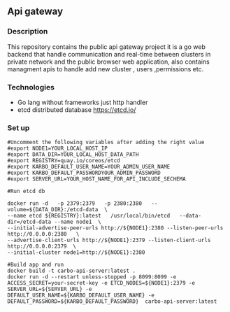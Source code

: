 ## Api gateway 
### Description
This repository contains the public api gateway project it is a go web backend that handle communication and real-time between clusters in private network and the public browser web application, also contains managment apis to handle add new cluster , users ,permissions etc. 
### Technologies
- Go lang without frameworks just http handler 
- etcd distributed database https://etcd.io/

### Set up
```
#Uncomment the following variables after adding the right value
#export NODE1=YOUR_LOCAL_HOST_IP
#export DATA_DIR=YOUR_LOCAL_HOST_DATA_PATH
#export REGISTRY=quay.io/coreos/etcd
#export KARBO_DEFAULT_USER_NAME=YOUR_ADMIN_USER_NAME
#export KARBO_DEFAULT_PASSWORDYOUR_ADMIN_PASSWORD
#export SERVER_URL=YOUR_HOST_NAME_FOR_API_INCLUDE_SECHEMA

#Run etcd db 

docker run -d   -p 2379:2379   -p 2380:2380   --volume=${DATA_DIR}:/etcd-data  \
--name etcd ${REGISTRY}:latest   /usr/local/bin/etcd   --data-dir=/etcd-data --name node1  \
--initial-advertise-peer-urls http://${NODE1}:2380 --listen-peer-urls http://0.0.0.0:2380   \
--advertise-client-urls http://${NODE1}:2379 --listen-client-urls http://0.0.0.0:2379  \
--initial-cluster node1=http://${NODE1}:2380

#Build app and run 
docker build -t carbo-api-server:latest .
docker run -d --restart unless-stopped -p 8099:8099 -e ACCESS_SECRET=your-secret-key -e ETCD_NODES=${NODE1}:2379 -e SERVER_URL=${SERVER_URL} -e DEFAULT_USER_NAME=${KARBO_DEFAULT_USER_NAME} -e DEFAULT_PASSWORD=${KARBO_DEFAULT_PASSWORD}  carbo-api-server:latest
```
